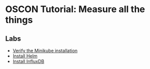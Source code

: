 # OSCON Tutorial: Measure all the things

## Labs

* [Verify the Minikube installation](labs/01-minikube.md)
* [Install Helm](labs/02-helm.md)
* [Install InfluxDB](labs/03-influxdb.md)
